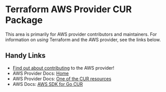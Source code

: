 # Terraform AWS Provider CUR Package

This area is primarily for AWS provider contributors and maintainers. For information on _using_ Terraform and the AWS provider, see the links below.


## Handy Links

* [Find out about contributing](https://hashicorp.github.io/terraform-provider-aws/#contribute) to the AWS provider!
* AWS Provider Docs: [Home](https://registry.terraform.io/providers/hashicorp/aws/latest/docs)
* AWS Provider Docs: [One of the CUR resources](https://registry.terraform.io/providers/hashicorp/aws/latest/docs/resources/cur_report_definition)
* AWS Docs: [AWS SDK for Go CUR](https://docs.aws.amazon.com/sdk-for-go/api/service/costandusagereportservice/)
